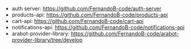- auth server: https://github.com/FernandoB-code/auth-server
- products-api: https://github.com/FernandoB-code/products-api
- cart-api: https://github.com/FernandoB-code/cart-api
- notifications-api: https://github.com/FernandoB-code/notifications-api
- arabot-provider-library: https://github.com/FernandoB-code/arabot-provider-library/tree/develop
